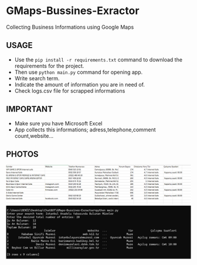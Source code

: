 # GMaps-Bussines-Exractor
Collecting Business Informations using Google Maps

## USAGE
- Use the `pip install -r requirements.txt` command to download the requirements for the project.
-  Then use `python main.py` command for opening app.
-  Write search term.
-  Indicate the amount of information you are in need of.
-  Check logs.csv file for scrapped informations


## IMPORTANT
- Make sure you have Microsoft Excel
- App collects this informations; adress,telephone,comment count,website...

## PHOTOS
![App Screenshot](https://github.com/denizZz009/GMaps-Bussines-Exractor/blob/main/Screenshot%202024-11-29%20204704.png)
![App Screenshot](https://github.com/denizZz009/GMaps-Bussines-Exractor/blob/main/Screenshot%202024-11-29%20194252.png)
